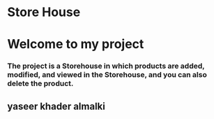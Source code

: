 # Store House

# Welcome to my project

### The project is a Storehouse in which products are added, modified, and viewed in the Storehouse, and you can also delete the product.

## yaseer khader almalki
